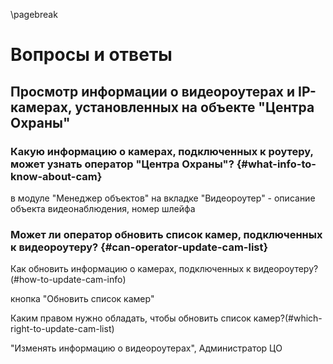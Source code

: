 \pagebreak

# Вопросы и ответы

## Просмотр информации о видеороутерах и IP-камерах, установленных на объекте "Центра Охраны"

### Какую информацию о камерах, подключенных к роутеру, может узнать оператор "Центра Охраны"? {#what-info-to-know-about-cam}

в модуле "Менеджер объектов" на вкладке "Видеороутер" - описание объекта видеонаблюдения, номер шлейфа

### Может ли оператор обновить список камер, подключенных к видеороутеру? {#can-operator-update-cam-list}

Как обновить информацию о камерах, подключенных к видеороутеру?(#how-to-update-cam-info) 

кнопка "Обновить список камер"

Каким правом нужно обладать, чтобы обновить список камер?(#which-right-to-update-cam-list)

"Изменять информацию о видеороутерах", Администратор ЦО